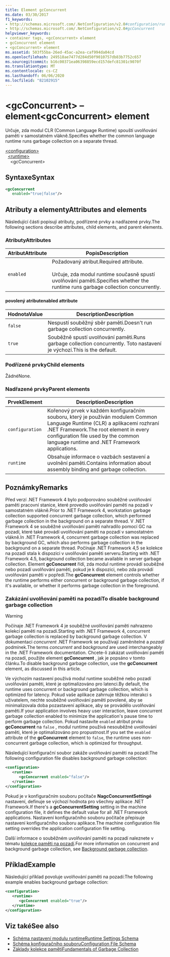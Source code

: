 ```yaml
---
title: Element gcConcurrent
ms.date: 03/30/2017
f1_keywords:
- http://schemas.microsoft.com/.NetConfiguration/v2.0#configuration/runtime/gcConcurrent
- http://schemas.microsoft.com/.NetConfiguration/v2.0#gcConcurrent
helpviewer_keywords:
- container tags, <gcConcurrent> element
- gcConcurrent element
- <gcConcurrent> element
ms.assetid: 503f55ba-26ed-45ac-a2ea-caf994da04cd
ms.openlocfilehash: 249518ae7477d284d50f9010757db83b7752c657
ms.sourcegitcommit: b16c00371ea06398859ecd157defc81301c9070f
ms.translationtype: MT
ms.contentlocale: cs-CZ
ms.lasthandoff: 06/06/2020
ms.locfileid: "82102915"
---
```

# <a name="gcconcurrent-element"></a><span data-ttu-id="734f3-102">\<gcConcurrent> – element</span><span class="sxs-lookup"><span data-stu-id="734f3-102">\<gcConcurrent> element</span></span>

<span data-ttu-id="734f3-103">Určuje, zda modul CLR (Common Language Runtime) spouští uvolňování paměti v samostatném vlákně.</span><span class="sxs-lookup"><span data-stu-id="734f3-103">Specifies whether the common language runtime runs garbage collection on a separate thread.</span></span>

[\<configuration>](../configuration-element.md)\
&nbsp;&nbsp;[\<runtime>](runtime-element.md)\
&nbsp;&nbsp;&nbsp;&nbsp;\<gcConcurrent>

## <a name="syntax"></a><span data-ttu-id="734f3-104">Syntaxe</span><span class="sxs-lookup"><span data-stu-id="734f3-104">Syntax</span></span>

```xml
<gcConcurrent
   enabled="true|false"/>
```

## <a name="attributes-and-elements"></a><span data-ttu-id="734f3-105">Atributy a elementy</span><span class="sxs-lookup"><span data-stu-id="734f3-105">Attributes and elements</span></span>

<span data-ttu-id="734f3-106">Následující části popisují atributy, podřízené prvky a nadřazené prvky.</span><span class="sxs-lookup"><span data-stu-id="734f3-106">The following sections describe attributes, child elements, and parent elements.</span></span>

### <a name="attributes"></a><span data-ttu-id="734f3-107">Atributy</span><span class="sxs-lookup"><span data-stu-id="734f3-107">Attributes</span></span>

|<span data-ttu-id="734f3-108">Atribut</span><span class="sxs-lookup"><span data-stu-id="734f3-108">Attribute</span></span>|<span data-ttu-id="734f3-109">Popis</span><span class="sxs-lookup"><span data-stu-id="734f3-109">Description</span></span>|
|---------------|-----------------|
|`enabled`|<span data-ttu-id="734f3-110">Požadovaný atribut.</span><span class="sxs-lookup"><span data-stu-id="734f3-110">Required attribute.</span></span><br /><br /><span data-ttu-id="734f3-111">Určuje, zda modul runtime současně spustí uvolňování paměti.</span><span class="sxs-lookup"><span data-stu-id="734f3-111">Specifies whether the runtime runs garbage collection concurrently.</span></span>|

#### <a name="enabled-attribute"></a><span data-ttu-id="734f3-112">povolený atribut</span><span class="sxs-lookup"><span data-stu-id="734f3-112">enabled attribute</span></span>

|<span data-ttu-id="734f3-113">Hodnota</span><span class="sxs-lookup"><span data-stu-id="734f3-113">Value</span></span>|<span data-ttu-id="734f3-114">Description</span><span class="sxs-lookup"><span data-stu-id="734f3-114">Description</span></span>|
|-----------|-----------------|
|`false`|<span data-ttu-id="734f3-115">Nespustí souběžný sběr paměti.</span><span class="sxs-lookup"><span data-stu-id="734f3-115">Doesn't run garbage collection concurrently.</span></span>|
|`true`|<span data-ttu-id="734f3-116">Souběžně spustí uvolňování paměti.</span><span class="sxs-lookup"><span data-stu-id="734f3-116">Runs garbage collection concurrently.</span></span> <span data-ttu-id="734f3-117">Toto nastavení je výchozí.</span><span class="sxs-lookup"><span data-stu-id="734f3-117">This is the default.</span></span>|

### <a name="child-elements"></a><span data-ttu-id="734f3-118">Podřízené prvky</span><span class="sxs-lookup"><span data-stu-id="734f3-118">Child elements</span></span>

<span data-ttu-id="734f3-119">Žádné</span><span class="sxs-lookup"><span data-stu-id="734f3-119">None.</span></span>

### <a name="parent-elements"></a><span data-ttu-id="734f3-120">Nadřazené prvky</span><span class="sxs-lookup"><span data-stu-id="734f3-120">Parent elements</span></span>

|<span data-ttu-id="734f3-121">Prvek</span><span class="sxs-lookup"><span data-stu-id="734f3-121">Element</span></span>|<span data-ttu-id="734f3-122">Description</span><span class="sxs-lookup"><span data-stu-id="734f3-122">Description</span></span>|
|-------------|-----------------|
|`configuration`|<span data-ttu-id="734f3-123">Kořenový prvek v každém konfiguračním souboru, který je používán modulem Common Language Runtime (CLR) a aplikacemi rozhraní .NET Framework.</span><span class="sxs-lookup"><span data-stu-id="734f3-123">The root element in every configuration file used by the common language runtime and .NET Framework applications.</span></span>|
|`runtime`|<span data-ttu-id="734f3-124">Obsahuje informace o vazbách sestavení a uvolnění paměti.</span><span class="sxs-lookup"><span data-stu-id="734f3-124">Contains information about assembly binding and garbage collection.</span></span>|

## <a name="remarks"></a><span data-ttu-id="734f3-125">Poznámky</span><span class="sxs-lookup"><span data-stu-id="734f3-125">Remarks</span></span>

<span data-ttu-id="734f3-126">Před verzí .NET Framework 4 bylo podporováno souběžné uvolňování paměti pracovní stanice, které provedlo uvolňování paměti na pozadí v samostatném vlákně.</span><span class="sxs-lookup"><span data-stu-id="734f3-126">Prior to .NET Framework 4, workstation garbage collection supported concurrent garbage collection, which performed garbage collection in the background on a separate thread.</span></span> <span data-ttu-id="734f3-127">V .NET Framework 4 se souběžné uvolňování paměti nahradilo pomocí GC na pozadí, které také provádí uvolňování paměti na pozadí v samostatném vlákně.</span><span class="sxs-lookup"><span data-stu-id="734f3-127">In .NET Framework 4, concurrent garbage collection was replaced by background GC, which also performs garbage collection in the background on a separate thread.</span></span> <span data-ttu-id="734f3-128">Počínaje .NET Framework 4,5 se kolekce na pozadí stala k dispozici v uvolňování paměti serveru.</span><span class="sxs-lookup"><span data-stu-id="734f3-128">Starting with .NET Framework 4.5, background collection became available in server garbage collection.</span></span> <span data-ttu-id="734f3-129">Element **gcConcurrent** řídí, zda modul runtime provádí souběžné nebo pozadí uvolňování paměti, pokud je k dispozici, nebo zda provádí uvolňování paměti v popředí.</span><span class="sxs-lookup"><span data-stu-id="734f3-129">The **gcConcurrent** element controls whether the runtime performs either concurrent or background garbage collection, if it's available, or whether it performs garbage collection in the foreground.</span></span>

### <a name="to-disable-background-garbage-collection"></a><span data-ttu-id="734f3-130">Zakázání uvolňování paměti na pozadí</span><span class="sxs-lookup"><span data-stu-id="734f3-130">To disable background garbage collection</span></span>

> [!WARNING]
> <span data-ttu-id="734f3-131">Počínaje .NET Framework 4 je souběžné uvolňování paměti nahrazeno kolekcí paměti na pozadí.</span><span class="sxs-lookup"><span data-stu-id="734f3-131">Starting with .NET Framework 4, concurrent garbage collection is replaced by background garbage collection.</span></span> <span data-ttu-id="734f3-132">V dokumentaci *concurrent* .NET Framework se používají zaměnitelné a *pozadí* podmínek.</span><span class="sxs-lookup"><span data-stu-id="734f3-132">The terms *concurrent* and *background* are used interchangeably in the .NET Framework documentation.</span></span> <span data-ttu-id="734f3-133">Chcete-li zakázat uvolňování paměti na pozadí, použijte element **gcConcurrent** , jak je popsáno v tomto článku.</span><span class="sxs-lookup"><span data-stu-id="734f3-133">To disable background garbage collection, use the **gcConcurrent** element, as discussed in this article.</span></span>

<span data-ttu-id="734f3-134">Ve výchozím nastavení používá modul runtime souběžné nebo pozadí uvolňování paměti, které je optimalizováno pro latenci.</span><span class="sxs-lookup"><span data-stu-id="734f3-134">By default, the runtime uses concurrent or background garbage collection, which is optimized for latency.</span></span> <span data-ttu-id="734f3-135">Pokud vaše aplikace zahrnuje těžkou interakci s uživatelem, nechte souběžné uvolňování paměti povolené, aby se minimalizovala doba pozastavení aplikace, aby se provádělo uvolňování paměti.</span><span class="sxs-lookup"><span data-stu-id="734f3-135">If your application involves heavy user interaction, leave concurrent garbage collection enabled to minimize the application's pause time to perform garbage collection.</span></span> <span data-ttu-id="734f3-136">Pokud nastavíte `enabled` atribut prvku **gcConcurrent** na `false` , modul runtime používá nesouběžné uvolňování paměti, které je optimalizováno pro propustnost.</span><span class="sxs-lookup"><span data-stu-id="734f3-136">If you set the `enabled` attribute of the **gcConcurrent** element to `false`, the runtime uses non-concurrent garbage collection, which is optimized for throughput.</span></span>

<span data-ttu-id="734f3-137">Následující konfigurační soubor zakáže uvolňování paměti na pozadí:</span><span class="sxs-lookup"><span data-stu-id="734f3-137">The following configuration file disables background garbage collection:</span></span>

```xml
<configuration>
   <runtime>
      <gcConcurrent enabled="false"/>
   </runtime>
</configuration>
```

<span data-ttu-id="734f3-138">Pokud je v konfiguračním souboru počítače **NagcConcurrentSettingé** nastavení, definuje se výchozí hodnota pro všechny aplikace .NET Framework.</span><span class="sxs-lookup"><span data-stu-id="734f3-138">If there's a **gcConcurrentSetting** setting in the machine configuration file, it defines the default value for all .NET Framework applications.</span></span> <span data-ttu-id="734f3-139">Nastavení konfiguračního souboru počítače přepisuje nastavení konfiguračního souboru aplikace.</span><span class="sxs-lookup"><span data-stu-id="734f3-139">The machine configuration file setting overrides the application configuration file setting.</span></span>

<span data-ttu-id="734f3-140">Další informace o souběžném uvolňování paměti na pozadí naleznete v tématu [kolekce paměti na pozadí](../../../../standard/garbage-collection/background-gc.md).</span><span class="sxs-lookup"><span data-stu-id="734f3-140">For more information on concurrent and background garbage collection, see [Background garbage collection](../../../../standard/garbage-collection/background-gc.md).</span></span>

## <a name="example"></a><span data-ttu-id="734f3-141">Příklad</span><span class="sxs-lookup"><span data-stu-id="734f3-141">Example</span></span>

<span data-ttu-id="734f3-142">Následující příklad povoluje uvolňování paměti na pozadí:</span><span class="sxs-lookup"><span data-stu-id="734f3-142">The following example enables background garbage collection:</span></span>

```xml
<configuration>
   <runtime>
      <gcConcurrent enabled="true"/>
   </runtime>
</configuration>
```

## <a name="see-also"></a><span data-ttu-id="734f3-143">Viz také</span><span class="sxs-lookup"><span data-stu-id="734f3-143">See also</span></span>

- [<span data-ttu-id="734f3-144">Schéma nastavení modulu runtime</span><span class="sxs-lookup"><span data-stu-id="734f3-144">Runtime Settings Schema</span></span>](index.md)
- [<span data-ttu-id="734f3-145">Schéma konfiguračního souboru</span><span class="sxs-lookup"><span data-stu-id="734f3-145">Configuration File Schema</span></span>](../index.md)
- [<span data-ttu-id="734f3-146">Základy kolekce paměti</span><span class="sxs-lookup"><span data-stu-id="734f3-146">Fundamentals of Garbage Collection</span></span>](../../../../standard/garbage-collection/fundamentals.md)
